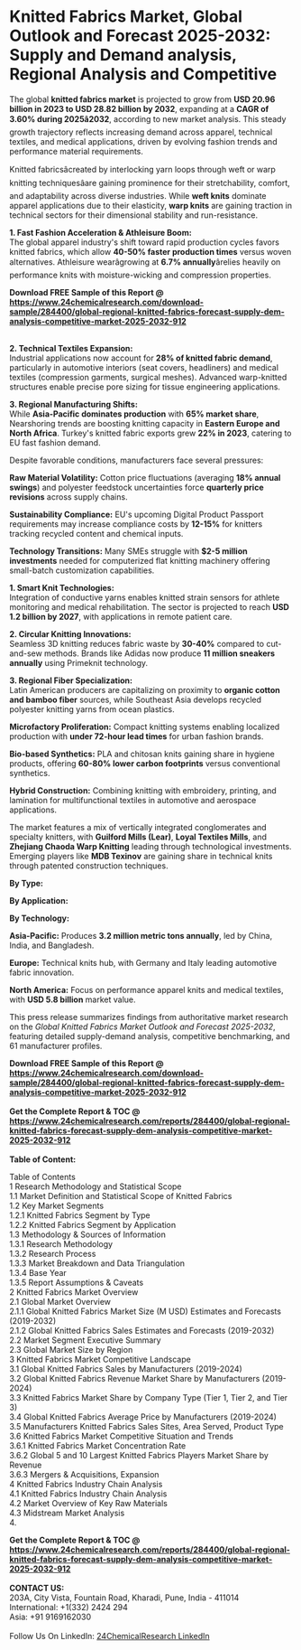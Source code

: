 <h1>Knitted Fabrics Market, Global Outlook and Forecast 2025-2032: Supply and Demand analysis, Regional Analysis and Competitive</h1><p>The global <strong>knitted fabrics market</strong> is projected to grow from <strong>USD 20.96 billion in 2023 to USD 28.82 billion by 2032</strong>, expanding at a <strong>CAGR of 3.60% during 2025â2032</strong>, according to new market analysis. This steady growth trajectory reflects increasing demand across apparel, technical textiles, and medical applications, driven by evolving fashion trends and performance material requirements.</p><p>Knitted fabricsâcreated by interlocking yarn loops through weft or warp knitting techniquesâare gaining prominence for their stretchability, comfort, and adaptability across diverse industries. While <strong>weft knits</strong> dominate apparel applications due to their elasticity, <strong>warp knits</strong> are gaining traction in technical sectors for their dimensional stability and run-resistance.</p><p><strong>1. Fast Fashion Acceleration &amp; Athleisure Boom:</strong><br>
The global apparel industry's shift toward rapid production cycles favors knitted fabrics, which allow <strong>40-50% faster production times</strong> versus woven alternatives. Athleisure wearâgrowing at <strong>6.7% annually</strong>ârelies heavily on performance knits with moisture-wicking and compression properties.</p><div><b>Download FREE Sample of this Report @ 
            <a href="https://www.24chemicalresearch.com/download-sample/284400/global-regional-knitted-fabrics-forecast-supply-dem-analysis-competitive-market-2025-2032-912">
            https://www.24chemicalresearch.com/download-sample/284400/global-regional-knitted-fabrics-forecast-supply-dem-analysis-competitive-market-2025-2032-912</a></b></div><br><p><strong>2. Technical Textiles Expansion:</strong><br>
Industrial applications now account for <strong>28% of knitted fabric demand</strong>, particularly in automotive interiors (seat covers, headliners) and medical textiles (compression garments, surgical meshes). Advanced warp-knitted structures enable precise pore sizing for tissue engineering applications.</p><p><strong>3. Regional Manufacturing Shifts:</strong><br>
While <strong>Asia-Pacific dominates production</strong> with <strong>65% market share</strong>, Nearshoring trends are boosting knitting capacity in <strong>Eastern Europe and North Africa</strong>. Turkey's knitted fabric exports grew <strong>22% in 2023</strong>, catering to EU fast fashion demand.</p><p>Despite favorable conditions, manufacturers face several pressures:</p><p><strong>Raw Material Volatility:</strong> Cotton price fluctuations (averaging <strong>18% annual swings</strong>) and polyester feedstock uncertainties force <strong>quarterly price revisions</strong> across supply chains.</p><p><strong>Sustainability Compliance:</strong> EU's upcoming Digital Product Passport requirements may increase compliance costs by <strong>12-15%</strong> for knitters tracking recycled content and chemical inputs.</p><p><strong>Technology Transitions:</strong> Many SMEs struggle with <strong>$2-5 million investments</strong> needed for computerized flat knitting machinery offering small-batch customization capabilities.</p><p><strong>1. Smart Knit Technologies:</strong><br>
Integration of conductive yarns enables knitted strain sensors for athlete monitoring and medical rehabilitation. The sector is projected to reach <strong>USD 1.2 billion by 2027</strong>, with applications in remote patient care.</p><p><strong>2. Circular Knitting Innovations:</strong><br>
Seamless 3D knitting reduces fabric waste by <strong>30-40%</strong> compared to cut-and-sew methods. Brands like Adidas now produce <strong>11 million sneakers annually</strong> using Primeknit technology.</p><p><strong>3. Regional Fiber Specialization:</strong><br>
Latin American producers are capitalizing on proximity to <strong>organic cotton and bamboo fiber</strong> sources, while Southeast Asia develops recycled polyester knitting yarns from ocean plastics.</p><p><strong>Microfactory Proliferation:</strong> Compact knitting systems enabling localized production with <strong>under 72-hour lead times</strong> for urban fashion brands.</p><p><strong>Bio-based Synthetics:</strong> PLA and chitosan knits gaining share in hygiene products, offering <strong>60-80% lower carbon footprints</strong> versus conventional synthetics.</p><p><strong>Hybrid Construction:</strong> Combining knitting with embroidery, printing, and lamination for multifunctional textiles in automotive and aerospace applications.</p><p>The market features a mix of vertically integrated conglomerates and specialty knitters, with <strong>Guilford Mills (Lear)</strong>, <strong>Loyal Textiles Mills</strong>, and <strong>Zhejiang Chaoda Warp Knitting</strong> leading through technological investments. Emerging players like <strong>MDB Texinov</strong> are gaining share in technical knits through patented construction techniques.</p><p><strong>By Type:</strong></p><p><strong>By Application:</strong></p><p><strong>By Technology:</strong></p><p><strong>Asia-Pacific:</strong> Produces <strong>3.2 million metric tons annually</strong>, led by China, India, and Bangladesh.</p><p><strong>Europe:</strong> Technical knits hub, with Germany and Italy leading automotive fabric innovation.</p><p><strong>North America:</strong> Focus on performance apparel knits and medical textiles, with <strong>USD 5.8 billion</strong> market value.</p><p>This press release summarizes findings from authoritative market research on the <em>Global Knitted Fabrics Market Outlook and Forecast 2025-2032</em>, featuring detailed supply-demand analysis, competitive benchmarking, and 61 manufacturer profiles.</p><div><b>Download FREE Sample of this Report @ 
            <a href="https://www.24chemicalresearch.com/download-sample/284400/global-regional-knitted-fabrics-forecast-supply-dem-analysis-competitive-market-2025-2032-912">
            https://www.24chemicalresearch.com/download-sample/284400/global-regional-knitted-fabrics-forecast-supply-dem-analysis-competitive-market-2025-2032-912</a></b></div><br><div><b>Get the Complete Report & TOC @ 
            <a href="https://www.24chemicalresearch.com/reports/284400/global-regional-knitted-fabrics-forecast-supply-dem-analysis-competitive-market-2025-2032-912">
            https://www.24chemicalresearch.com/reports/284400/global-regional-knitted-fabrics-forecast-supply-dem-analysis-competitive-market-2025-2032-912</a></b></div><br>
            <b>Table of Content:</b><p>Table of Contents<br />
1 Research Methodology and Statistical Scope<br />
1.1 Market Definition and Statistical Scope of Knitted Fabrics<br />
1.2 Key Market Segments<br />
1.2.1 Knitted Fabrics Segment by Type<br />
1.2.2 Knitted Fabrics Segment by Application<br />
1.3 Methodology & Sources of Information<br />
1.3.1 Research Methodology<br />
1.3.2 Research Process<br />
1.3.3 Market Breakdown and Data Triangulation<br />
1.3.4 Base Year<br />
1.3.5 Report Assumptions & Caveats<br />
2 Knitted Fabrics Market Overview<br />
2.1 Global Market Overview<br />
2.1.1 Global Knitted Fabrics Market Size (M USD) Estimates and Forecasts (2019-2032)<br />
2.1.2 Global Knitted Fabrics Sales Estimates and Forecasts (2019-2032)<br />
2.2 Market Segment Executive Summary<br />
2.3 Global Market Size by Region<br />
3 Knitted Fabrics Market Competitive Landscape<br />
3.1 Global Knitted Fabrics Sales by Manufacturers (2019-2024)<br />
3.2 Global Knitted Fabrics Revenue Market Share by Manufacturers (2019-2024)<br />
3.3 Knitted Fabrics Market Share by Company Type (Tier 1, Tier 2, and Tier 3)<br />
3.4 Global Knitted Fabrics Average Price by Manufacturers (2019-2024)<br />
3.5 Manufacturers Knitted Fabrics Sales Sites, Area Served, Product Type<br />
3.6 Knitted Fabrics Market Competitive Situation and Trends<br />
3.6.1 Knitted Fabrics Market Concentration Rate<br />
3.6.2 Global 5 and 10 Largest Knitted Fabrics Players Market Share by Revenue<br />
3.6.3 Mergers & Acquisitions, Expansion<br />
4 Knitted Fabrics Industry Chain Analysis<br />
4.1 Knitted Fabrics Industry Chain Analysis<br />
4.2 Market Overview of Key Raw Materials<br />
4.3 Midstream Market Analysis<br />
4.</p><div><b>Get the Complete Report & TOC @ 
            <a href="https://www.24chemicalresearch.com/reports/284400/global-regional-knitted-fabrics-forecast-supply-dem-analysis-competitive-market-2025-2032-912">
            https://www.24chemicalresearch.com/reports/284400/global-regional-knitted-fabrics-forecast-supply-dem-analysis-competitive-market-2025-2032-912</a></b></div><br><b>CONTACT US:</b><br>
            203A, City Vista, Fountain Road, Kharadi, Pune, India - 411014<br>
            International: +1(332) 2424 294<br>
            Asia: +91 9169162030 <br><br>
            Follow Us On LinkedIn: <a href="https://www.linkedin.com/company/24chemicalresearch/">24ChemicalResearch LinkedIn</a>
